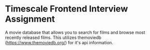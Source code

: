# Timescale Frontend Interview Assignment

A movie database that allows you to search for films and browse most recently released films. This utilizes themoviedb (https://www.themoviedb.org/) for it's api information.